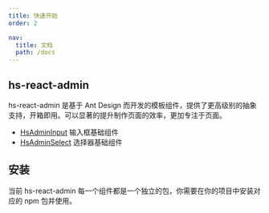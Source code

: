 ```yaml
---
title: 快速开始
order: 2

nav:
  title: 文档
  path: /docs
---
```


## hs-react-admin

hs-react-admin 是基于 Ant Design 而开发的模板组件，提供了更高级别的抽象支持，开箱即用。可以显著的提升制作页面的效率，更加专注于页面。

- [HsAdminInput](/components/input) 输入框基础组件
- [HsAdminSelect](/components/select) 选择器基础组件

## 安装

当前 hs-react-admin 每一个组件都是一个独立的包，你需要在你的项目中安装对应的 npm 包并使用。
